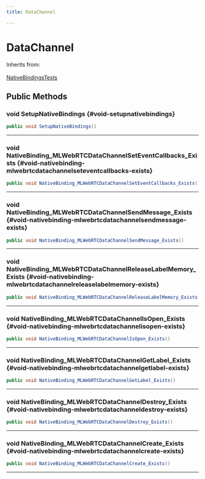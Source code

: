 ```yaml
---
title: DataChannel

---
```


# DataChannel







Inherits from: <br></br>[NativeBindingsTests](/unity-api/api/UnitySDKEditorTests/UnitySDKEditorTests.NativeBindingsTests.md)




## Public Methods

### void SetupNativeBindings {#void-setupnativebindings}

```csharp
public void SetupNativeBindings()
```






-----------

### void NativeBinding_MLWebRTCDataChannelSetEventCallbacks_Exists {#void-nativebinding-mlwebrtcdatachannelseteventcallbacks-exists}

```csharp
public void NativeBinding_MLWebRTCDataChannelSetEventCallbacks_Exists()
```






-----------

### void NativeBinding_MLWebRTCDataChannelSendMessage_Exists {#void-nativebinding-mlwebrtcdatachannelsendmessage-exists}

```csharp
public void NativeBinding_MLWebRTCDataChannelSendMessage_Exists()
```






-----------

### void NativeBinding_MLWebRTCDataChannelReleaseLabelMemory_Exists {#void-nativebinding-mlwebrtcdatachannelreleaselabelmemory-exists}

```csharp
public void NativeBinding_MLWebRTCDataChannelReleaseLabelMemory_Exists()
```






-----------

### void NativeBinding_MLWebRTCDataChannelIsOpen_Exists {#void-nativebinding-mlwebrtcdatachannelisopen-exists}

```csharp
public void NativeBinding_MLWebRTCDataChannelIsOpen_Exists()
```






-----------

### void NativeBinding_MLWebRTCDataChannelGetLabel_Exists {#void-nativebinding-mlwebrtcdatachannelgetlabel-exists}

```csharp
public void NativeBinding_MLWebRTCDataChannelGetLabel_Exists()
```






-----------

### void NativeBinding_MLWebRTCDataChannelDestroy_Exists {#void-nativebinding-mlwebrtcdatachanneldestroy-exists}

```csharp
public void NativeBinding_MLWebRTCDataChannelDestroy_Exists()
```






-----------

### void NativeBinding_MLWebRTCDataChannelCreate_Exists {#void-nativebinding-mlwebrtcdatachannelcreate-exists}

```csharp
public void NativeBinding_MLWebRTCDataChannelCreate_Exists()
```






-----------

